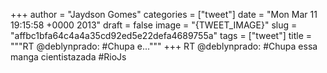 
+++
author = "Jaydson Gomes"
categories = ["tweet"]
date = "Mon Mar 11 19:15:58 +0000 2013"
draft = false
image = "{TWEET_IMAGE}"
slug = "affbc1bfa64c4a4a35cd92ed5e22defa4689755a"
tags = ["tweet"]
title = """RT @deblynprado: #Chupa e..."""
+++
RT @deblynprado: #Chupa essa manga cientistazada #RioJs
